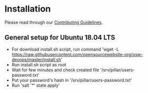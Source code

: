 # Installation

Please read through our [Contributing Guidelines](CONTRIBUTING.md).

## General setup for Ubuntu 18.04 LTS
- For download install.sh script, run command 'wget -L https://raw.githubusercontent.com/opensourcewebsite-org/osw-devops/master/install.sh'
- Run install.sh script as root
- Wait for few minutes and check created file '/srv/pillar/users-password.txt'
- Put your password's hash in '/srv/pillar/users-password.txt'
- Run 'salt '*' state.apply'
